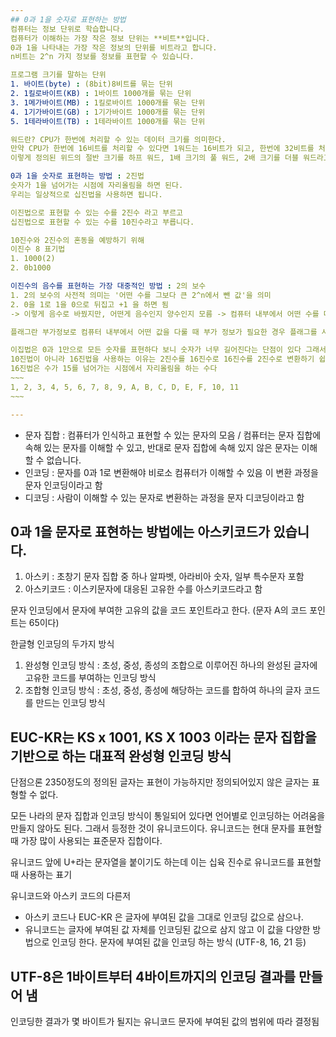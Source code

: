 ```yaml
---
## 0과 1을 숫자로 표현하는 방법
컴퓨터는 정보 단위로 학습합니다.
컴퓨터가 이해하는 가장 작은 정보 단위는 **비트**입니다.
0과 1을 나타내는 가장 작은 정보의 단위를 비트라고 합니다.
n비트는 2^n 가지 정보를 정보를 표현할 수 있습니다.

프로그램 크기를 말하는 단위
1. 바이트(byte) : (8bit)8비트를 묶는 단위
2. 1킬로바이트(KB) : 1바이트 1000개를 묶는 단위
3. 1메가바이트(MB) : 1킬로바이트 1000개를 묶는 단위
4. 1기가바이트(GB) : 1기가바이트 1000개를 묶는 단위
5. 1테라바이트(TB) : 1테라바이트 1000개를 묶는 단위

워드란? CPU가 한번에 처리할 수 있는 데이터 크기를 의미한다.
만약 CPU가 한번에 16비트를 처리할 수 있다면 1워드는 16비트가 되고, 한번에 32비트를 처리할 수 있다면 1워드는 32비트가 됩니다.
이렇게 정의된 위드의 절반 크기를 하프 워드, 1배 크기의 풀 워드, 2배 크기를 더블 워드라고 부릅니다. 

0과 1을 숫자로 표현하는 방법 : 2진법
숫자가 1을 넘어가는 시점에 자리올림을 하면 된다.
우리는 일상적으로 십진법을 사용하면 됩니다.

이진법으로 표현할 수 있는 수를 2진수 라고 부르고
십진법으로 표현할 수 있는 수를 10진수라고 부릅니다.

10진수와 2진수의 혼동을 예방하기 위해 
이진수 8 표기법
1. 1000(2)
2. 0b1000

이진수의 음수를 표현하는 가장 대중적인 방법 : 2의 보수
1. 2의 보수의 사전적 의미는 '어떤 수를 그보다 큰 2^n에서 뺀 값'을 의미
2. 0을 1로 1을 0으로 뒤집고 +1 을 하면 됨
-> 이렇게 음수로 바꿨지만, 어떤게 음수인지 양수인지 모름 -> 컴퓨터 내부에서 어떤 수를 다룰 때는 이 수가 음수인지 양수인지 구분하기 위해 **플래그**를 사용한다.

플래그란 부가정보로 컴퓨터 내부에서 어떤 값을 다룰 때 부가 정보가 필요한 경우 플래그를 사용한다.

이집법은 0과 1만으로 모든 숫자를 표현하다 보니 숫자가 너무 길어진다는 단점이 있다 그래서 이진법 이외에 16진법을 사용함.
10진법이 아니라 16진법을 사용하는 이유는 2진수를 16진수로 16진수를 2진수로 변환하기 쉽기 때문이다.
16진법은 수가 15를 넘어가는 시점에서 자리올림을 하는 수다
~~~
1, 2, 3, 4, 5, 6, 7, 8, 9, A, B, C, D, E, F, 10, 11
~~~

---
```


- 문자 집합 : 컴퓨터가 인식하고 표현할 수 있는 문자의 모음 / 컴퓨터는 문자 집합에 속해 있는 문자를 이해할 수 있고, 반대로 문자 집합에 속해 있지 않은 문자는 이해할 수 없습니다.
- 인코딩 : 문자를 0과 1로 변환해야 비로소 컴퓨터가 이해할 수 있음 이 변환 과정을 문자 인코딩이라고 함
- 디코딩 : 사람이 이해할 수 있는 문자로 변환하는 과정을 문자 디코딩이라고 함

## 0과 1을 문자로 표현하는 방법에는 아스키코드가 있습니다.
1. 아스키 : 초창기 문자 집합 중 하나 알파벳, 아라비아 숫자, 일부 특수문자 포함
2. 아스키코드 : 이스키문자에 대응된 고유한 수를 아스키코드라고 함 

문자 인코딩에서 문자에 부여한 고유의 값을 코드 포인트라고 한다. (문자 A의 코드 포인트는 65이다)

한글형 인코딩의 두가지 방식
1. 완성형 인코딩 방식 : 초성, 중성, 종성의 조합으로 이루어진 하나의 완성된 글자에 고유한 코드를 부여하는 인코딩 방식
2. 조합형 인코딩 방식 : 초성, 중성, 종성에 해당하는 코드를 합하여 하나의 글자 코드를 만드는 인코딩 방식

## EUC-KR는 KS x 1001, KS X 1003 이라는 문자 집합을 기반으로 하는 대표적 완성형 인코딩 방식
단점으론 2350정도의 정의된 글자는 표현이 가능하지만 정의되어있지 않은 글자는 표형할 수 없다.

모든 나라의 문자 집합과 인코딩 방식이 통일되어 있다면 언어별로 인코딩하는 어려움을 만들지 않아도 된다. 그래서 등정한 것이 유니코드이다.
유니코드는 현대 문자를 표현할 때 가장 많이 사용되는 표준문자 집합이다.

유니코드 앞에 U+라는 문자열을 붙이기도 하는데 이는 십육 진수로 유니코드를 표현할 때 사용하는 표기

유니코드와 아스키 코드의 다른저 
- 아스키 코드나 EUC-KR 은 글자에 부여된 값을 그대로 인코딩 값으로 삼으나.
- 유니코드는 글자에 부여된 값 자체를 인코딩된 값으로 삼지 않고 이 값을 다양한 방법으로 인코딩 한다. 문자에 부여된 값을 인코딩 하는 방식 (UTF-8, 16, 21 등)

## UTF-8은 1바이트부터 4바이트까지의 인코딩 결과를 만들어 냄
인코딩한 결과가 몇 바이트가 될지는 유니코드 문자에 부여된 값의 범위에 따라 결정됨

